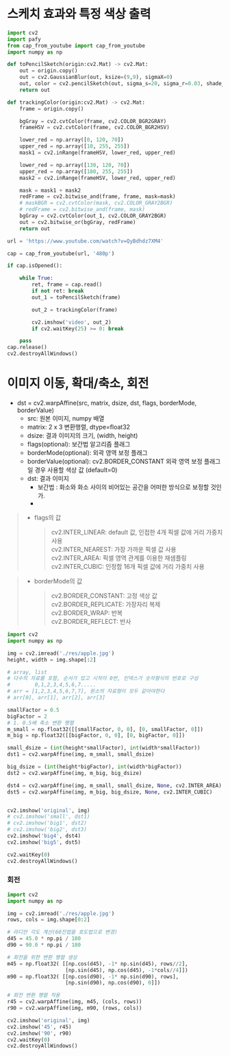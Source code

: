 # 스케치 효과와 특정 색상 출력

```python
import cv2
import pafy
from cap_from_youtube import cap_from_youtube
import numpy as np

def toPencilSketch(origin:cv2.Mat) -> cv2.Mat:
    out = origin.copy()
    out = cv2.GaussianBlur(out, ksize=(9,9), sigmaX=0)
    out, color = cv2.pencilSketch(out, sigma_s=20, sigma_r=0.03, shade_factor=0.02)
    return out

def trackingColor(origin:cv2.Mat) -> cv2.Mat:
    frame = origin.copy()

    bgGray = cv2.cvtColor(frame, cv2.COLOR_BGR2GRAY)
    frameHSV = cv2.cvtColor(frame, cv2.COLOR_BGR2HSV)

    lower_red = np.array([0, 120, 70])
    upper_red = np.array([10, 255, 255])
    mask1 = cv2.inRange(frameHSV, lower_red, upper_red)

    lower_red = np.array([130, 120, 70])
    upper_red = np.array([180, 255, 255])
    mask2 = cv2.inRange(frameHSV, lower_red, upper_red)

    mask = mask1 + mask2
    redFrame = cv2.bitwise_and(frame, frame, mask=mask)
    # maskBGR = cv2.cvtColor(mask, cv2.COLOR_GRAY2BGR)
    # redFrame = cv2.bitwise_and(frame, mask)
    bgGray = cv2.cvtColor(out_1, cv2.COLOR_GRAY2BGR)
    out = cv2.bitwise_or(bgGray, redFrame)
    return out

url = 'https://www.youtube.com/watch?v=QyBdhdz7XM4'

cap = cap_from_youtube(url, '480p')

if cap.isOpened():

    while True:
        ret, frame = cap.read()
        if not ret: break
        out_1 = toPencilSketch(frame)

        out_2 = trackingColor(frame)

        cv2.imshow('video', out_2)
        if cv2.waitKey(25) >= 0: break

    pass
cap.release()
cv2.destroyAllWindows()
```

# 이미지 이동, 확대/축소, 회전

* dst = cv2.warpAffine(src, matrix, dsize, dst, flags, borderMode, borderValue)
    * src: 원본 이미지, numpy 배열
    * matrix: 2 x 3 변환행렬, dtype=float32
    * dsize: 결과 이미지의 크기, (width, height)
    * flags(optional): 보간법 알고리즘 플래그
    * borderMode(optional): 외곽 영역 보정 플래그
    * borderValue(optional): cv2.BORDER_CONSTANT 외곽 영역 보정 플래그일 경우 사용할 색상 값 (default=0)
    * dst: 결과 이미지
        * 보간법 : 화소와 화소 사이의 비어있는 공간을 어떠한 방식으로 보정할 것인가.
        * 

> * flags의 값
>   > cv2.INTER_LINEAR: default 값, 인접한 4개 픽셀 값에 거리 가중치 사용   
>   > cv2.INTER_NEAREST: 가장 가까운 픽셀 값 사용   
>   > cv2.INTER_AREA: 픽셀 영역 관계를 이용한 재샘플링   
>   > cv2.INTER_CUBIC: 인정합 16개 픽셀 값에 거리 가중치 사용   

> * borderMode의 값
>   > cv2.BORDER_CONSTANT: 고정 색상 값   
>   > cv2.BORDER_REPLICATE: 가장자리 복제   
>   > cv2.BORDER_WRAP: 반복   
>   > cv2.BORDER_REFLECT: 반사   

```python
import cv2
import numpy as np

img = cv2.imread('./res/apple.jpg')
height, width = img.shape[:2]

# array, list
# 다수의 자료를 포함, 순서가 있고 시작이 0번, 인덱스가 숫자형식의 번호로 구성
#        0,1,2,3,4,5,6,7.....
# arr = [1,2,3,4,5,6,7,7], 원소의 자료형이 모두 같아야한다
# arr[0], arr[1], arr[2], arr[3]

smallFactor = 0.5
bigFactor = 2
# 1. 0.5배 축소 변환 행렬
m_small = np.float32([[smallFactor, 0, 0], [0, smallFactor, 0]])
m_big = np.float32([[bigFactor, 0, 0], [0, bigFactor, 0]])

small_dsize = (int(height*smallFactor), int(width*smallFactor))
dst1 = cv2.warpAffine(img, m_small, small_dsize)

big_dsize = (int(height*bigFactor), int(width*bigFactor))
dst2 = cv2.warpAffine(img, m_big, big_dsize)

dst4 = cv2.warpAffine(img, m_small, small_dsize, None, cv2.INTER_AREA)
dst5 = cv2.warpAffine(img, m_big, big_dsize, None, cv2.INTER_CUBIC)


cv2.imshow('original', img)
# cv2.imshow('small', dst1)
# cv2.imshow('big1', dst2)
# cv2.imshow('big2', dst3)
cv2.imshow('big4', dst4)
cv2.imshow('big5', dst5)

cv2.waitKey(0)
cv2.destroyAllWindows()
```

### 회전

```python
import cv2
import numpy as np

img = cv2.imread('./res/apple.jpg')
rows, cols = img.shape[0:2]

# 라디안 각도 계산(60진법을 호도법으로 변경)
d45 = 45.0 * np.pi / 180
d90 = 90.0 * np.pi / 180

# 회전을 위한 변환 행렬 생성
m45 = np.float32( [[np.cos(d45), -1* np.sin(d45), rows//2],
                   [np.sin(d45), np.cos(d45), -1*cols//4]])
m90 = np.float32( [[np.cos(d90), -1* np.sin(d90), rows],
                   [np.sin(d90), np.cos(d90), 0]])

# 회전 변환 행렬 적용
r45 = cv2.warpAffine(img, m45, (cols, rows))
r90 = cv2.warpAffine(img, m90, (rows, cols))

cv2.imshow('original', img)
cv2.imshow('45', r45)
cv2.imshow('90', r90)
cv2.waitKey(0)
cv2.destroyAllWindows()
```






